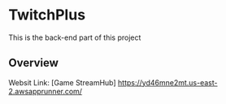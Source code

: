 ﻿# TwitchPlus
This is the back-end part of this project

## Overview
Websit Link: [Game StreamHub] https://yd46mne2mt.us-east-2.awsapprunner.com/
